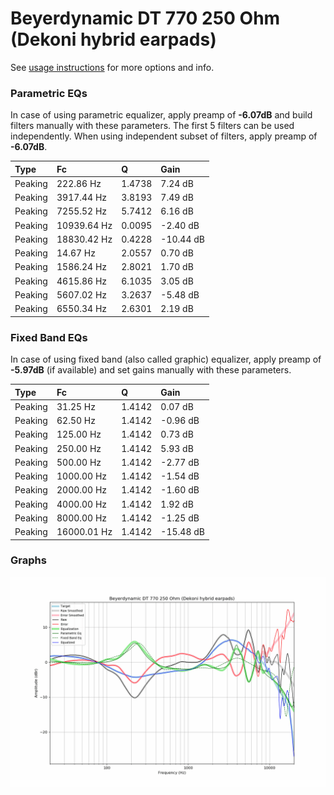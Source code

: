 # Beyerdynamic DT 770 250 Ohm (Dekoni hybrid earpads)
See [usage instructions](https://github.com/jaakkopasanen/AutoEq#usage) for more options and info.

### Parametric EQs
In case of using parametric equalizer, apply preamp of **-6.07dB** and build filters manually
with these parameters. The first 5 filters can be used independently.
When using independent subset of filters, apply preamp of **-6.07dB**.

| Type    | Fc          |      Q | Gain      |
|:--------|:------------|:-------|:----------|
| Peaking | 222.86 Hz   | 1.4738 | 7.24 dB   |
| Peaking | 3917.44 Hz  | 3.8193 | 7.49 dB   |
| Peaking | 7255.52 Hz  | 5.7412 | 6.16 dB   |
| Peaking | 10939.64 Hz | 0.0095 | -2.40 dB  |
| Peaking | 18830.42 Hz | 0.4228 | -10.44 dB |
| Peaking | 14.67 Hz    | 2.0557 | 0.70 dB   |
| Peaking | 1586.24 Hz  | 2.8021 | 1.70 dB   |
| Peaking | 4615.86 Hz  | 6.1035 | 3.05 dB   |
| Peaking | 5607.02 Hz  | 3.2637 | -5.48 dB  |
| Peaking | 6550.34 Hz  | 2.6301 | 2.19 dB   |

### Fixed Band EQs
In case of using fixed band (also called graphic) equalizer, apply preamp of **-5.97dB**
(if available) and set gains manually with these parameters.

| Type    | Fc          |      Q | Gain      |
|:--------|:------------|:-------|:----------|
| Peaking | 31.25 Hz    | 1.4142 | 0.07 dB   |
| Peaking | 62.50 Hz    | 1.4142 | -0.96 dB  |
| Peaking | 125.00 Hz   | 1.4142 | 0.73 dB   |
| Peaking | 250.00 Hz   | 1.4142 | 5.93 dB   |
| Peaking | 500.00 Hz   | 1.4142 | -2.77 dB  |
| Peaking | 1000.00 Hz  | 1.4142 | -1.54 dB  |
| Peaking | 2000.00 Hz  | 1.4142 | -1.60 dB  |
| Peaking | 4000.00 Hz  | 1.4142 | 1.92 dB   |
| Peaking | 8000.00 Hz  | 1.4142 | -1.25 dB  |
| Peaking | 16000.01 Hz | 1.4142 | -15.48 dB |

### Graphs
![](./Beyerdynamic%20DT%20770%20250%20Ohm%20(Dekoni%20hybrid%20earpads).png)